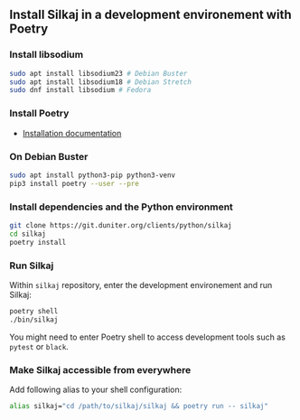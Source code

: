 ## Install Silkaj in a development environement with Poetry

### Install libsodium

```bash
sudo apt install libsodium23 # Debian Buster
sudo apt install libsodium18 # Debian Stretch
sudo dnf install libsodium # Fedora
```

### Install Poetry
- [Installation documentation](https://poetry.eustace.io/docs/#installation)

### On Debian Buster
```bash
sudo apt install python3-pip python3-venv
pip3 install poetry --user --pre
```

### Install dependencies and the Python environment
```bash
git clone https://git.duniter.org/clients/python/silkaj
cd silkaj
poetry install
```

### Run Silkaj
Within `silkaj` repository, enter the development environement and run Silkaj:
```bash
poetry shell
./bin/silkaj
```

You might need to enter Poetry shell to access development tools such as `pytest` or `black`.

### Make Silkaj accessible from everywhere

Add following alias to your shell configuration:
```bash
alias silkaj="cd /path/to/silkaj/silkaj && poetry run -- silkaj"
```
